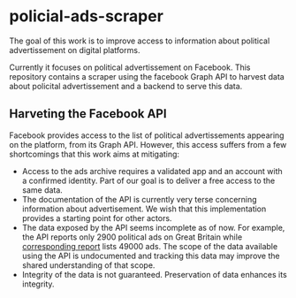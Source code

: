 # policial-ads-scraper

The goal of this work is to improve access to information about political advertissement on digital platforms.

Currently it focuses on political advertissement on Facebook. This repository contains a scraper using the facebook Graph API to harvest data about policital advertissement and a backend to serve this data.

## Harveting the Facebook API

Facebook provides access to the list of political advertissements appearing on the platform, from its Graph API. However, this access suffers from a few shortcomings that this work aims at mitigating:
* Access to the ads archive requires a validated app and an account with a confirmed identity. Part of our goal is to deliver a free access to the same data.
* The documentation of the API is currently very terse concerning information about advertisement. We wish that this implementation provides a starting point for other actors.
* The data exposed by the API seems incomplete as of now. For example, the API reports only 2900 political ads on Great Britain while [corresponding report](https://www.facebook.com/ads/library/report/?source=archive-landing-page&country=GB) lists 49000 ads. The scope of the data available using the API is undocumented and tracking this data may improve the shared understanding of that scope.
* Integrity of the data is not guaranteed. Preservation of data enhances its integrity.
